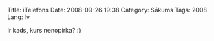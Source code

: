 Title: iTelefons
Date: 2008-09-26 19:38
Category: Sākums
Tags: 2008
Lang: lv

Ir kads, kurs nenopirka? :)
